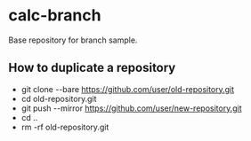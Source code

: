 # calc-branch
Base repository for branch sample.

## How to duplicate a repository

- git clone --bare https://github.com/user/old-repository.git
- cd old-repository.git
- git push --mirror https://github.com/user/new-repository.git
- cd ..
- rm -rf old-repository.git
